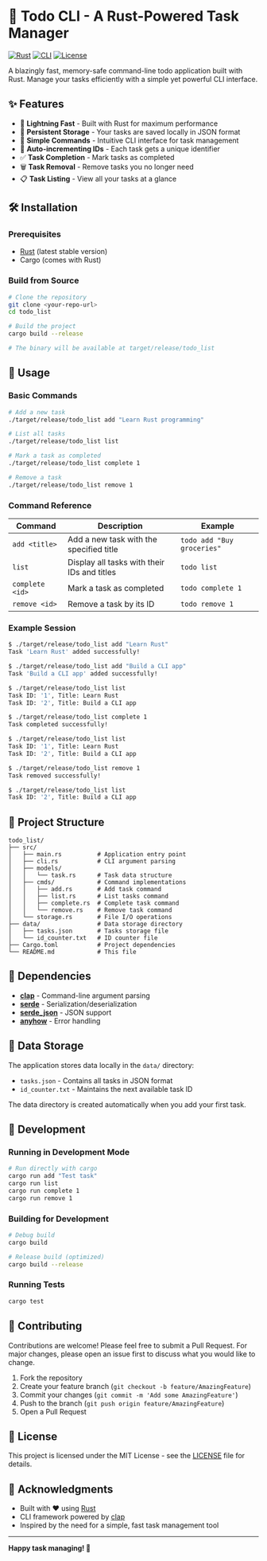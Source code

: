 # 🦀 Todo CLI - A Rust-Powered Task Manager

[![Rust](https://img.shields.io/badge/rust-%23000000.svg?style=for-the-badge&logo=rust&logoColor=white)](https://www.rust-lang.org/)
[![CLI](https://img.shields.io/badge/CLI-Command%20Line%20Interface-blue?style=for-the-badge)](https://en.wikipedia.org/wiki/Command-line_interface)
[![License](https://img.shields.io/badge/license-MIT-green?style=for-the-badge)](LICENSE)

A blazingly fast, memory-safe command-line todo application built with Rust. Manage your tasks efficiently with a simple yet powerful CLI interface.

## ✨ Features

- 🚀 **Lightning Fast** - Built with Rust for maximum performance
- 💾 **Persistent Storage** - Your tasks are saved locally in JSON format
- 🎯 **Simple Commands** - Intuitive CLI interface for task management
- 🔢 **Auto-incrementing IDs** - Each task gets a unique identifier
- ✅ **Task Completion** - Mark tasks as completed
- 🗑️ **Task Removal** - Remove tasks you no longer need
- 📋 **Task Listing** - View all your tasks at a glance

## 🛠️ Installation

### Prerequisites

- [Rust](https://rustup.rs/) (latest stable version)
- Cargo (comes with Rust)

### Build from Source

```bash
# Clone the repository
git clone <your-repo-url>
cd todo_list

# Build the project
cargo build --release

# The binary will be available at target/release/todo_list
```

## 🚀 Usage

### Basic Commands

```bash
# Add a new task
./target/release/todo_list add "Learn Rust programming"

# List all tasks
./target/release/todo_list list

# Mark a task as completed
./target/release/todo_list complete 1

# Remove a task
./target/release/todo_list remove 1
```

### Command Reference

| Command | Description | Example |
|---------|-------------|---------|
| `add <title>` | Add a new task with the specified title | `todo add "Buy groceries"` |
| `list` | Display all tasks with their IDs and titles | `todo list` |
| `complete <id>` | Mark a task as completed | `todo complete 1` |
| `remove <id>` | Remove a task by its ID | `todo remove 1` |

### Example Session

```bash
$ ./target/release/todo_list add "Learn Rust"
Task 'Learn Rust' added successfully!

$ ./target/release/todo_list add "Build a CLI app"
Task 'Build a CLI app' added successfully!

$ ./target/release/todo_list list
Task ID: '1', Title: Learn Rust
Task ID: '2', Title: Build a CLI app

$ ./target/release/todo_list complete 1
Task completed successfully!

$ ./target/release/todo_list list
Task ID: '1', Title: Learn Rust
Task ID: '2', Title: Build a CLI app

$ ./target/release/todo_list remove 1
Task removed successfully!

$ ./target/release/todo_list list
Task ID: '2', Title: Build a CLI app
```

## 📁 Project Structure

```
todo_list/
├── src/
│   ├── main.rs          # Application entry point
│   ├── cli.rs           # CLI argument parsing
│   ├── models/
│   │   └── task.rs      # Task data structure
│   ├── cmds/            # Command implementations
│   │   ├── add.rs       # Add task command
│   │   ├── list.rs      # List tasks command
│   │   ├── complete.rs  # Complete task command
│   │   └── remove.rs    # Remove task command
│   └── storage.rs       # File I/O operations
├── data/                # Data storage directory
│   ├── tasks.json       # Tasks storage file
│   └── id_counter.txt   # ID counter file
├── Cargo.toml           # Project dependencies
└── README.md            # This file
```

## 🔧 Dependencies

- **[clap](https://crates.io/crates/clap)** - Command-line argument parsing
- **[serde](https://crates.io/crates/serde)** - Serialization/deserialization
- **[serde_json](https://crates.io/crates/serde_json)** - JSON support
- **[anyhow](https://crates.io/crates/anyhow)** - Error handling

## 💾 Data Storage

The application stores data locally in the `data/` directory:

- `tasks.json` - Contains all tasks in JSON format
- `id_counter.txt` - Maintains the next available task ID

The data directory is created automatically when you add your first task.

## 🧪 Development

### Running in Development Mode

```bash
# Run directly with cargo
cargo run add "Test task"
cargo run list
cargo run complete 1
cargo run remove 1
```

### Building for Development

```bash
# Debug build
cargo build

# Release build (optimized)
cargo build --release
```

### Running Tests

```bash
cargo test
```

## 🤝 Contributing

Contributions are welcome! Please feel free to submit a Pull Request. For major changes, please open an issue first to discuss what you would like to change.

1. Fork the repository
2. Create your feature branch (`git checkout -b feature/AmazingFeature`)
3. Commit your changes (`git commit -m 'Add some AmazingFeature'`)
4. Push to the branch (`git push origin feature/AmazingFeature`)
5. Open a Pull Request

## 📝 License

This project is licensed under the MIT License - see the [LICENSE](LICENSE) file for details.

## 🙏 Acknowledgments

- Built with ❤️ using [Rust](https://www.rust-lang.org/)
- CLI framework powered by [clap](https://crates.io/crates/clap)
- Inspired by the need for a simple, fast task management tool

---

**Happy task managing! 🎯**
